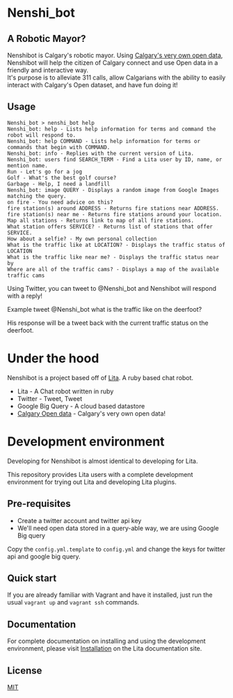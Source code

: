 # Nenshi_bot

## A Robotic Mayor?

Nenshibot is Calgary's robotic mayor. Using [Calgary's very own open data](https://data.calgary.ca/opendata/Pages/DatasetListingAlphabetical.aspx), Nenshibot will help the citizen of Calgary connect and use Open data in a friendly and interactive way.  
It's purpose is to alleviate 311 calls, allow Calgarians with the ability to easily interact with Calgary's Open dataset, and have fun doing it!

## Usage

    Nenshi_bot > nenshi_bot help
    Nenshi_bot: help - Lists help information for terms and command the robot will respond to.
    Nenshi_bot: help COMMAND - Lists help information for terms or commands that begin with COMMAND.
    Nenshi_bot: info - Replies with the current version of Lita.
    Nenshi_bot: users find SEARCH_TERM - Find a Lita user by ID, name, or mention name.
    Run - Let's go for a jog
    Golf - What's the best golf course?
    Garbage - Help, I need a landfill
    Nenshi_bot: image QUERY - Displays a random image from Google Images matching the query.
    on fire - You need advice on this?
    fire station(s) around ADDRESS - Returns fire stations near ADDRESS.
    fire station(s) near me - Returns fire stations around your location.
    Map all stations - Returns link to map of all fire stations.
    What station offers SERVICE? - Returns list of stations that offer SERVICE.
    How about a selfie? - My own personal collection
    What is the traffic like at LOCATION? - Displays the traffic status of LOCATION
    What is the traffic like near me? - Displays the traffic status near by
    Where are all of the traffic cams? - Displays a map of the available traffic cams


Using Twitter, you can tweet to @Nenshi_bot and Nenshibot will respond with a reply!

Example tweet
    @Nenshi_bot what is the traffic like on the deerfoot?

His response will be a tweet back with the current traffic status on the deerfoot.


# Under the hood

Nenshibot is a project based off of [Lita](https://www.lita.io/). A ruby based chat robot.

* Lita - A Chat robot written in ruby
* Twitter - Tweet, Tweet
* Google Big Query - A cloud based datastore
* [Calgary Open data](https://data.calgary.ca/opendata/Pages/DatasetListingAlphabetical.aspx) - Calgary's very own open data!

# Development environment

Developing for Nenshibot is almost identical to developing for Lita.

This repository provides Lita users with a complete development environment for trying out Lita and developing Lita plugins.

## Pre-requisites

* Create a twitter account and twitter api key
* We'll need open data stored in a query-able way, we are using Google Big query

Copy the `config.yml.template` to `config.yml` and change the keys for twitter api and google big query.

## Quick start

If you are already familiar with Vagrant and have it installed, just run the usual `vagrant up` and `vagrant ssh` commands.

## Documentation

For complete documentation on installing and using the development environment, please visit [Installation](http://docs.lita.io/getting-started/installation/) on the Lita documentation site.

## License

[MIT](http://opensource.org/licenses/MIT)
